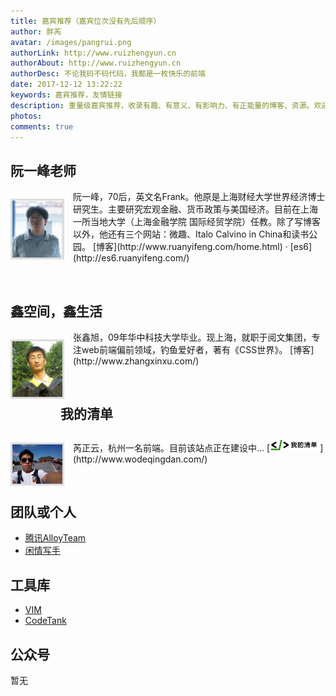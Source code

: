 ```yaml
---
title: 嘉宾推荐（嘉宾位次没有先后顺序）
author: 胖芮
avatar: /images/pangrui.png
authorLink: http://www.ruizhengyun.cn
authorAbout: http://www.ruizhengyun.cn
authorDesc: 不论我码不码代码，我都是一枚快乐的前端
date: 2017-12-12 13:22:22
keywords: 嘉宾推荐，友情链接
description: 重量级嘉宾推荐，收录有趣、有意义、有影响力、有正能量的博客、资源。欢迎推荐、自荐
photos:
comments: true
---
```

## 阮一峰老师
<div style="clear:both;"><p style="float: left; width: 80px;"><img src="./ryf.jpg" width="80" style="border:3px solid #ddd;" alt="阮一峰" title="阮一峰" /></p><p style="padding-left: 100px;">阮一峰，70后，英文名Frank。他原是上海财经大学世界经济博士研究生。主要研究宏观金融、货币政策与美国经济。目前在上海一所当地大学（上海金融学院 国际经贸学院）任教。除了写博客以外，他还有三个网站：微趣、Italo Calvino in China和读书公园。
[博客](http://www.ruanyifeng.com/home.html) · [es6](http://es6.ruanyifeng.com/)</p></div>
<br/>

## 鑫空间，鑫生活 
<div style="clear:both;"><p style="float: left; width: 80px;"><img src="./zxx_90_0824.jpg" width="80" style="border:3px solid #ddd;" alt="张鑫旭" title="张鑫旭" /></p><p style="padding-left: 100px;">张鑫旭，09年华中科技大学毕业。现上海，就职于阅文集团，专注web前端偏前领域，钓鱼爱好者，著有《CSS世界》。
[博客](http://www.zhangxinxu.com/)</p></div>
<br/>

## 我的清单
<div style="clear:both;"><p style="float: left; width: 80px;"/><img src="./pangrui.jpg" width="80" style="border:3px solid #ddd;" alt="芮正云" title="芮正云" /></p><p style="padding-left: 100px;">芮正云，杭州一名前端。目前该站点正在建设中...
[<img src="./logo.png" style="width:80px !important; margin-top:8px;" alt="我的清单" title="我的清单" />](http://www.wodeqingdan.com/)</p></div>
<br/>

## 团队或个人
* [腾讯AlloyTeam](http://www.alloyteam.com/)
* [闲情写手](http://sentsin.com/)


## 工具库
* [VIM](https://vim-adventures.com/)
* [CodeTank](http://codetank.alloyteam.com/)


## 公众号
暂无
